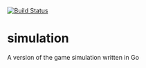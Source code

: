 [![Build Status](https://travis-ci.org/megaspace/simulation.svg?branch=master)](https://travis-ci.org/megaspace/simulation)

# simulation
A version of the game simulation written in Go
